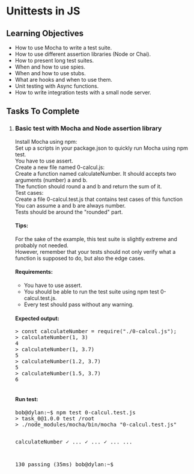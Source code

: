 <h1>Unittests in JS</h1>
  <h2>Learning Objectives</h2>
  <ul>
    <li>How to use Mocha to write a test suite.</li>
    <li>How to use different assertion libraries (Node or Chai).</li>
    <li>How to present long test suites.</li>
    <li>When and how to use spies.</li>
    <li>When and how to use stubs.</li>
    <li>What are hooks and when to use them.</li>
    <li>Unit testing with Async functions.</li>
    <li>How to write integration tests with a small node server.</li>
  </ul>
  <h2>Tasks To Complete</h2>
  <ol>
    <li>
      <h3>Basic test with Mocha and Node assertion library</h3>
      <p>
        Install Mocha using npm:<br>
        Set up a scripts in your package.json to quickly run Mocha using npm test.<br>
        You have to use assert.<br>
        Create a new file named 0-calcul.js:<br>
        Create a function named calculateNumber. It should accepts two arguments (number) a and b.<br>
        The function should round a and b and return the sum of it.<br>
        Test cases:<br>
        Create a file 0-calcul.test.js that contains test cases of this function<br>
        You can assume a and b are always number.<br>
        Tests should be around the "rounded" part.<br>
      </p>
      <h4>Tips:</h4>
      <p>
        For the sake of the example, this test suite is slightly extreme and probably not needed.<br>
        However, remember that your tests should not only verify what a function is supposed to do, but also the edge cases.<br>
      </p>
      <h4>Requirements:</h4>
      <ul>
        <li>You have to use assert.</li>
        <li>You should be able to run the test suite using npm test 0-calcul.test.js.</li>
        <li>Every test should pass without any warning.</li>
      </ul>
      <h4>Expected output:</h4>
      <pre>
&gt; const calculateNumber = require("./0-calcul.js");
&gt; calculateNumber(1, 3)
4
&gt; calculateNumber(1, 3.7)
5
&gt; calculateNumber(1.2, 3.7)
5
&gt; calculateNumber(1.5, 3.7)
6
      </pre>
      <h4>Run test:</h4>
      <pre>
bob@dylan:~$ npm test 0-calcul.test.js
> task_0@1.0.0 test /root
> ./node_modules/mocha/bin/mocha "0-calcul.test.js"

calculateNumber
✓ ...
✓ ...
✓ ...
...

130 passing (35ms)
bob@dylan:~$
</pre>
</li>